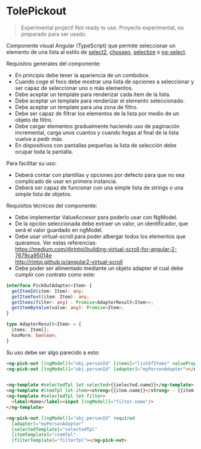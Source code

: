 # TolePickout

> Experimental project! Not ready to use.
> Proyecto experimental, no preparado para ser usado.

Componente visual Angular (TypeScript) que permite seleccionar un elemento de una lista al estilo de [select2](https://select2.github.io/examples.html), [chossen](https://harvesthq.github.io/chosen), [selectize](http://selectize.github.io/selectize.js/) o [ng-select](https://basvandenberg.github.io/ng-select).

Requisitos generales del componente:

* En principio debe tener la apariencia de un combobox.
* Cuando coge el foco debe mostrar una lista de opciones a seleccionar y ser capaz de seleccionar uno o más elementos.
* Debe aceptar un template para renderizar cada item de la lista.
* Debe aceptar un template para renderizar el elemento seleccionado.
* Debe aceptar un template para una zona de filtro.
* Debe ser capaz de filtrar los elementos de la lista por medio de un objeto de filtro.
* Debe cargar elementos gradualmente haciendo uso de paginación incremental, carga unos cuantos y cuando llegas al final de la lista vuelve a pedir más.
* En dispositivos con pantallas pequeñas la lista de selección debe ocupar toda la pantalla.

Para facilitar su uso:
* Deberá contar con plantillas y opciones por defecto para que no sea complicado de usar en primera instancia.
* Deberá ser capaz de funcionar con una simple lista de strings o una simple lista de objetos.

Requisitos técnicos del componente:

* Debe implementar ValueAccesor para poderlo usar con NgModel.
* De la opción seleccionada debe extraer un valor, un identificador, que será el valor guardado en ngModel.
* Debe usar virtual-scroll para poder albergar todos los elementos que queramos. Ver estas referencias:  
https://medium.com/@rintoj/building-virtual-scroll-for-angular-2-7679ca95014e  
http://rintoj.github.io/angular2-virtual-scroll  
* Debe poder ser alimentado mediante un objeto adapter el cual debe cumplir con contrato como este:

````typescript
interface PickOutAdapter<Item> {
  getItemId(item: Item): any;
  getItemText(item: Item): any;
  getItems(filter: any) : Promise<AdapterResult<Item>>;
  getItemByValue(value: any): Promise<Item>;
}

type AdapterResult<Item> = {
  items: Item[];
  hasMore: boolean;
}
````

Su uso debe ser algo parecido a esto:
````html
<ng-pick-out [(ngModel)]="obj.personId" [items]="listOfItems" valueProperty="Id" textProperty="Name"></ng-pick-out>
<ng-pick-out [(ngModel)]="obj.personId" [adapter]="myPersonAdapter"></ng-pick-out>


<ng-template #selectedTpl let-selected>{{selected.name}}</ng-template>
<ng-template #itemTpl let-item><strong>{{item.name}}</strong> - {{item.surname}}</ng-template>
<ng-template #selectedTpl let-filter>
  <label>Name</label><input [(ngModel)]="filter.name"/>
</ng-template>

<ng-pick-out [(ngModel)]="obj.personId" required
  [adapter]="myPersonAdapter" 
  [selectedTemplate]="selectedTpl"
  [itemTemplate]="itemTpl"
  [filterTemplate]="filterTpl"></ng-pick-out>

````

